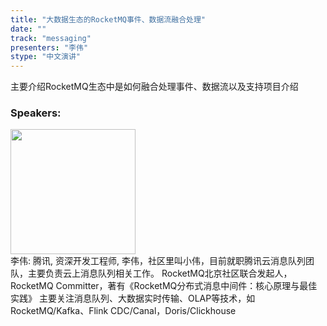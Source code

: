 ```yaml
---
title: "大数据生态的RocketMQ事件、数据流融合处理"
date: "" 
track: "messaging"
presenters: "李伟"
stype: "中文演讲"
---
```

主要介绍RocketMQ生态中是如何融合处理事件、数据流以及支持项目介绍
 ### Speakers: 
 <img src="images/speaker/1140.png" width="200" /><br>李伟: 腾讯, 资深开发工程师, 李伟，社区里叫小伟，目前就职腾讯云消息队列团队，主要负责云上消息队列相关工作。
RocketMQ北京社区联合发起人，RocketMQ Committer，著有《RocketMQ分布式消息中间件：核心原理与最佳实践》
主要关注消息队列、大数据实时传输、OLAP等技术，如RocketMQ/Kafka、Flink CDC/Canal，Doris/Clickhouse
 